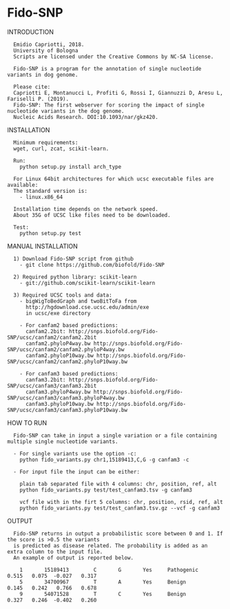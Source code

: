 # Fido-SNP


INTRODUCTION
      
      Emidio Capriotti, 2018.
      University of Bologna
      Scripts are licensed under the Creative Commons by NC-SA license.

      Fido-SNP is a program for the annotation of single nucleotide variants in dog genome.

      Please cite:
      Capriotti E, Montanucci L, Profiti G, Rossi I, Giannuzzi D, Aresu L, Fariselli P. (2019).
      Fido-SNP: The first webserver for scoring the impact of single nucleotide variants in the dog genome.
      Nucleic Acids Research. DOI:10.1093/nar/gkz420.


INSTALLATION

      Minimum requirements:
      wget, curl, zcat, scikit-learn.

      Run:
        python setup.py install arch_type

      For Linux 64bit architectures for which ucsc executable files are available:
      The standard version is:
        - linux.x86_64

      Installation time depends on the network speed.
      About 35G of UCSC like files need to be downloaded.

      Test:
        python setup.py test	



MANUAL INSTALLATION

      1) Download Fido-SNP script from github
        - git clone https://github.com/biofold/Fido-SNP

      2) Required python library: scikit-learn
        - git://github.com/scikit-learn/scikit-learn

      3) Required UCSC tools and data:
        - bigWigToBedGraph and twoBitToFa from
          http://hgdownload.cse.ucsc.edu/admin/exe
          in ucsc/exe directory

        - For canfam2 based predictions:
          canfam2.2bit: http://snps.biofold.org/Fido-SNP/ucsc/canfam2/canfam2.2bit
          canfam2.phyloP4way.bw http://snps.biofold.org/Fido-SNP/ucsc/canfam2/canfam2.phyloP4way.bw
          canfam2.phyloP10way.bw http://snps.biofold.org/Fido-SNP/ucsc/canfam2/canfam2.phyloP10way.bw

        - For canfam3 based predictions:
          canfam3.2bit: http://snps.biofold.org/Fido-SNP/ucsc/canfam3/canfam3.2bit
          canfam3.phyloP4way.bw http://snps.biofold.org/Fido-SNP/ucsc/canfam3/canfam3.phyloP4way.bw
          canfam3.phyloP10way.bw http://snps.biofold.org/Fido-SNP/ucsc/canfam3/canfam3.phyloP10way.bw


HOW TO RUN
		
      Fido-SNP can take in input a single variation or a file containing multiple single nucleotide variants.

      - For single variants use the option -c:
        python fido_variants.py chr1,15189413,C,G -g canfam3 -c

      - For input file the input can be either: 
	
        plain tab separated file with 4 columns: chr, position, ref, alt
        python fido_variants.py test/test_canfam3.tsv -g canfam3
       
        vcf file with in the firt 5 columns: chr, position, rsid, ref, alt  
        python fido_variants.py test/test_canfam3.tsv.gz --vcf -g canfam3


OUTPUT

      Fido-SNP returns in output a probabilistic score between 0 and 1. If the score is >0.5 the variants
      is predicted as disease related. The probability is added as an extra column to the input file. 
      An example of output is reported below.

        1       15189413        C       G       Yes     Pathogenic    0.515   0.075  -0.027   0.317
        5       34700967        T       A       Yes     Benign        0.145   0.242   0.766   0.678
        9       54071528        T       C       Yes     Benign        0.327   0.246  -0.402   0.260
